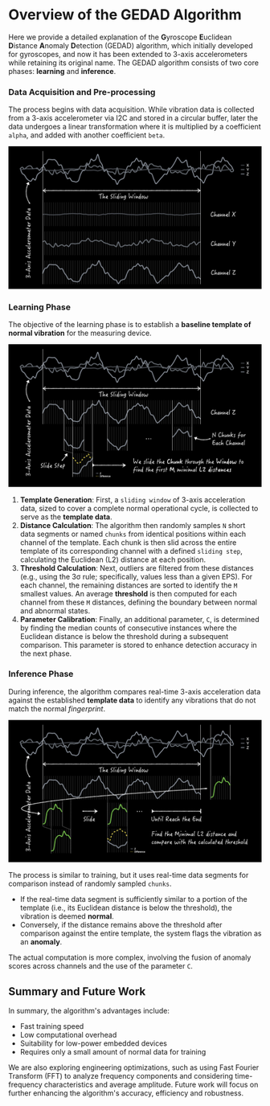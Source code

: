 # Overview of the GEDAD Algorithm

Here we provide a detailed explanation of the **G**yroscope **E**uclidean **D**istance **A**nomaly **D**etection (GEDAD) algorithm, which initially developed for gyroscopes, and now it has been extended to 3-axis accelerometers while retaining its original name. The GEDAD algorithm consists of two core phases: **learning** and **inference**.

### Data Acquisition and Pre-processing

The process begins with data acquisition. While vibration data is collected from a 3-axis accelerometer via I2C and stored in a circular buffer, later the data undergoes a linear transformation where it is multiplied by a coefficient `alpha`, and added with another coefficient `beta`.

![Sampling from 3-Axis Accelerometer](sampling_example.png)

### Learning Phase

The objective of the learning phase is to establish a **baseline template of normal vibration** for the measuring device.

![Learning Process Example](learning_example.png)

1.  **Template Generation**: First, a `sliding window` of 3-axis acceleration data, sized to cover a complete normal operational cycle, is collected to serve as the **template data**.
2.  **Distance Calculation**: The algorithm then randomly samples `N` short data segments or named `chunks` from identical positions within each channel of the template. Each chunk is then slid across the entire template of its corresponding channel with a defined `sliding step`, calculating the Euclidean (L2) distance at each position.
3.  **Threshold Calculation**: Next, outliers are filtered from these distances (e.g., using the 3σ rule; specifically, values less than a given EPS). For each channel, the remaining distances are sorted to identify the `M` smallest values. An average **threshold** is then computed for each channel from these `M` distances, defining the boundary between normal and abnormal states.
4.  **Parameter Calibration**: Finally, an additional parameter, `C`, is determined by finding the median counts of consecutive instances where the Euclidean distance is below the threshold during a subsequent comparison. This parameter is stored to enhance detection accuracy in the next phase.

### Inference Phase

During inference, the algorithm compares real-time 3-axis acceleration data against the established **template data** to identify any vibrations that do not match the normal *fingerprint*.

![Inference Process Example](inference_example.png)

The process is similar to training, but it uses real-time data segments for comparison instead of randomly sampled `chunks`.

  * If the real-time data segment is sufficiently similar to a portion of the template (i.e., its Euclidean distance is below the threshold), the vibration is deemed **normal**.
  * Conversely, if the distance remains above the threshold after comparison against the entire template, the system flags the vibration as an **anomaly**.

The actual computation is more complex, involving the fusion of anomaly scores across channels and the use of the parameter `C`.

## Summary and Future Work

In summary, the algorithm's advantages include:

  * Fast training speed
  * Low computational overhead
  * Suitability for low-power embedded devices
  * Requires only a small amount of normal data for training

We are also exploring engineering optimizations, such as using Fast Fourier Transform (FFT) to analyze frequency components and considering time-frequency characteristics and average amplitude. Future work will focus on further enhancing the algorithm's accuracy, efficiency and robustness.
